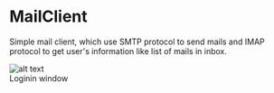 # MailClient
Simple mail client, which use SMTP protocol to send mails and IMAP protocol to get user's information like list of mails in inbox.

![alt text](https://user-images.githubusercontent.com/34071380/72591801-29b2ce00-3912-11ea-888d-c3ca90ec22b4.png)
<br>Loginin window

